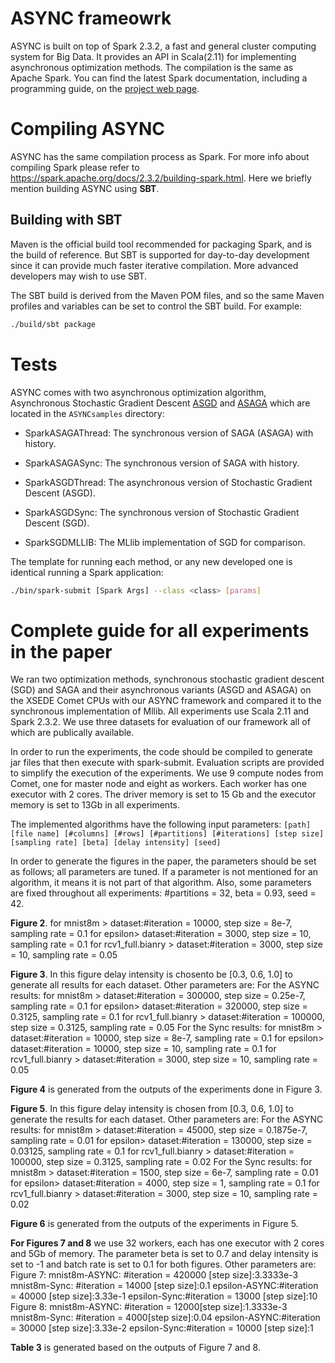# ASYNC frameowrk

ASYNC is built on top of Spark 2.3.2, a fast and general cluster computing system for Big Data. It provides an API in Scala(2.11) for implementing asynchronous optimization methods. The compilation is the same as Apache Spark. You can find the latest Spark documentation, including a programming guide, on the [project web page](http://spark.apache.org/documentation.html).


# Compiling ASYNC

ASYNC has the same compilation process as Spark. For more info about compiling Spark please refer to https://spark.apache.org/docs/2.3.2/building-spark.html. Here we briefly mention building ASYNC using **SBT**.

## Building with SBT
Maven is the official build tool recommended for packaging Spark, and is the build of reference. But SBT is supported for day-to-day development since it can provide much faster iterative compilation. More advanced developers may wish to use SBT.

The SBT build is derived from the Maven POM files, and so the same Maven profiles and variables can be set to control the SBT build. For example:

```sh
./build/sbt package
```


# Tests
ASYNC comes with two asynchronous optimization algorithm, Asynchronous Stochastic Gradient Descent [ASGD](https://papers.nips.cc/paper/4687-large-scale-distributed-deep-networks.pdf) and [ASAGA](http://proceedings.mlr.press/v54/leblond17a/leblond17a.pdf) which are located in the `ASYNCsamples` directory:

- SparkASAGAThread: The synchronous version of SAGA (ASAGA) with history.

- SparkASAGASync: The synchronous version of SAGA with history.

- SparkASGDThread: The asynchronous version of Stochastic Gradient Descent (ASGD).

- SparkASGDSync: The synchronous version of Stochastic Gradient Descent (SGD).

- SparkSGDMLLIB: The MLlib implementation of SGD for comparison.

The template for running each method, or any new developed one is identical running a Spark application:

```sh
./bin/spark-submit [Spark Args] --class <class> [params]
```

# Complete guide for all experiments in the paper

We ran two optimization methods, synchronous stochastic gradient descent (SGD) and SAGA and their asynchronous variants (ASGD and ASAGA) on the XSEDE Comet CPUs with our ASYNC framework and compared it to the synchronous implementation of Mllib. All experiments use Scala 2.11 and Spark 2.3.2. We use three datasets for evaluation of our framework all of which are publically available.

In order to run the experiments, the code should be compiled to generate jar files that then execute with spark-submit. Evaluation scripts are provided to simplify the execution of the experiments. We use 9 compute nodes from Comet, one for master node and eight as workers. Each worker has one executor with 2 cores. The driver memory is set to 15 Gb and the executor memory is set to 13Gb in all experiments.

The implemented algorithms have the following input parameters: `[path] [file name] [#columns] [#rows] [#partitions] [#iterations] [step size] [sampling rate] [beta] [delay intensity] [seed]`

In order to generate the figures in the paper, the parameters should be set as follows; all parameters are tuned. If a parameter is not mentioned for an algorithm, it means it is not part of that algorithm. Also, some parameters are fixed throughout all experiments: #partitions = 32, beta = 0.93, seed = 42.

**Figure 2**. for mnist8m > dataset:#iteration = 10000, step size = 8e-7, sampling rate = 0.1 for epsilon> dataset:#iteration = 3000, step size = 10, sampling rate = 0.1 for rcv1_full.bianry > dataset:#iteration = 3000, step size = 10, sampling rate = 0.05

**Figure 3**. In this figure delay intensity is chosento be [0.3, 0.6, 1.0] to generate all results for each dataset. Other parameters are: For the ASYNC results: for mnist8m > dataset:#iteration = 300000, step size = 0.25e-7, sampling rate = 0.1 for epsilon> dataset:#iteration = 320000, step size = 0.3125, sampling rate = 0.1 for rcv1_full.bianry > dataset:#iteration = 100000, step size = 0.3125, sampling rate = 0.05 For the Sync results: for mnist8m > dataset:#iteration = 10000, step size = 8e-7, sampling rate = 0.1 for epsilon> dataset:#iteration = 10000, step size = 10, sampling rate = 0.1 for rcv1_full.bianry > dataset:#iteration = 3000, step size = 10, sampling rate = 0.05

**Figure 4** is generated from the outputs of the experiments done in Figure 3.

**Figure 5**. In this figure delay intensity is chosen from [0.3, 0.6, 1.0] to generate the results for each dataset. Other parameters are: For the ASYNC results: for mnist8m > dataset:#iteration = 45000, step size = 0.1875e-7, sampling rate = 0.01 for epsilon> dataset:#iteration = 130000, step size = 0.03125, sampling rate = 0.1 for rcv1_full.bianry > dataset:#iteration = 100000, step size = 0.3125, sampling rate = 0.02 For the Sync results: for mnist8m > dataset:#iteration = 1500, step size = 6e-7, sampling rate = 0.01 for epsilon> dataset:#iteration = 4000, step size = 1, sampling rate = 0.1 for rcv1_full.bianry > dataset:#iteration = 3000, step size = 10, sampling rate = 0.02

**Figure 6** is generated from the outputs of the experiments in Figure 5.

**For Figures 7 and 8** we use 32 workers, each has one executor with 2 cores and 5Gb of memory. The parameter beta is set to 0.7 and delay intensity is set to -1 and batch rate is set to 0.1 for both figures. Other parameters are: Figure 7: mnist8m-ASYNC: #iteration = 420000 [step size]:3.3333e-3 mnist8m-Sync: #iteration = 14000 [step size]:0.1 epsilon-ASYNC:#iteration = 40000 [step size]:3.33e-1 epsilon-Sync:#iteration = 13000 [step size]:10 Figure 8: mnist8m-ASYNC: #iteration = 12000[step size]:1.3333e-3 mnist8m-Sync: #iteration = 4000[step size]:0.04 epsilon-ASYNC:#iteration = 30000 [step size]:3.33e-2 epsilon-Sync:#iteration = 10000 [step size]:1

**Table 3** is generated based on the outputs of Figure 7 and 8.
